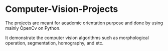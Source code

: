 # Computer-Vision-Projects
The projects are meant for academic orientation purpose and done by using mainly OpenCv on Python.

It demonstrate the computer vision algorithms such as morphological operation, segmentation, homography, and etc.
